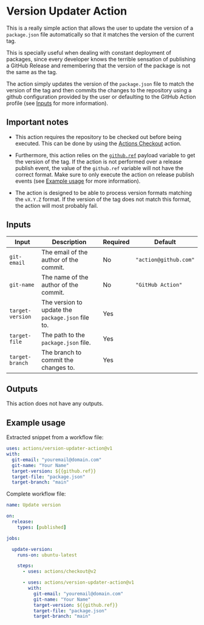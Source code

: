 # Version Updater Action

This is a really simple action that allows the user to update the version of a `package.json` file automatically so that it matches the version of the current tag.

This is specially useful when dealing with constant deployment of packages, since every developer knows the terrible sensation of publishing a GitHub Release and remembering that the version of the package is not the same as the tag.

The action simply updates the version of the `package.json` file to match the version of the tag and then commits the changes to the repository using a github configuration provided by the user or defaulting to the GitHub Action profile (see [Inputs](#inputs) for more information).

## Important notes

- This action requires the repository to be checked out before being executed. This can be done by using the [Actions Checkout](https://github.com/actions/checkout) action.

- Furthermore, this action relies on the [`github.ref`](https://github.com/actions/checkout) payload variable to get the version of the tag. If the action is not performed over a release publish event, the value of the `github.ref` variable will not have the correct format. Make sure to only execute the action on release publish events (see [Example usage](#example-usage) for more information).

- The action is designed to be able to process version formats matching the `vX.Y.Z` format. If the version of the tag does not match this format, the action will most probably fail.

## Inputs

| Input | Description | Required | Default |
| --- | --- | --- | --- |
| `git-email` | The email of the author of the commit. | No | `"action@github.com"` |
| `git-name` | The name of the author of the commit. | No | `"GitHub Action"` |
| `target-version` | The version to update the `package.json` file to. | Yes | |
| `target-file` | The path to the `package.json` file. | Yes | |
| `target-branch` | The branch to commit the changes to. | Yes | |

## Outputs

This action does not have any outputs.

## Example usage

Extracted snippet from a workflow file:

```yaml
uses: actions/version-updater-action@v1
with:
  git-email: "youremail@domain.com"
  git-name: "Your Name"
  target-version: ${{github.ref}}
  target-file: "package.json"
  target-branch: "main"
```

Complete workflow file:

```yaml
name: Update version

on:
  release:
    types: [published]

jobs:

  update-version:
    runs-on: ubuntu-latest

    steps:
      - uses: actions/checkout@v2

      - uses: actions/version-updater-action@v1
        with:
          git-email: "youremail@domain.com"
          git-name: "Your Name"
          target-version: ${{github.ref}}
          target-file: "package.json"
          target-branch: "main"
```
